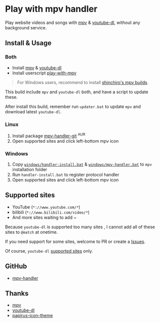 # Play with mpv handler

Play website videos and songs with [mpv](https://mpv.io/) & [youtube-dl](https://github.com/ytdl-org/youtube-dl/), without any background service.

## Install & Usage

### Both

- Install [mpv](https://mpv.io/installation/) & [youtube-dl](https://github.com/ytdl-org/youtube-dl/)
- Install userscript [play-with-mpv](https://greasyfork.org/scripts/416271-play-with-mpv)

> For Windows users, recommend to install [shinchiro's mpv builds](https://sourceforge.net/projects/mpv-player-windows/files).

This build include `mpv` and `youtube-dl` both, and have a script to update these.

After install this build, remember run `updater.bat` to update `mpv` and download latest `youtube-dl`.

### Linux

1. Install package [mpv-handler-git](https://aur.archlinux.org/packages/mpv-handler-git/) <sup>AUR</sup>
2. Open supported sites and click left-bottom mpv icon

### Windows

1. Copy [`windows/handler-install.bat`](https://github.com/akiirui/mpv-handler/tree/main/windows/handler-install.bat) & [`windows/mpv-handler.bat`](https://github.com/akiirui/mpv-handler/tree/main/windows/mpv-handler.bat) to `mpv` installation folder
2. Run `handler-install.bat` to register protocol handler
3. Open supported sites and click left-bottom mpv icon

## Supported sites

- YouTube (`*://www.youtube.com/*`)
- bilibili (`*://www.bilibili.com/video/*`)
- And more sites waiting to add ~

Because `youtube-dl` is supported too many sites , I cannot add all of these sites to `@match` at onetime.

If you need support for some sites, welcome to PR or create a [Issues](https://github.com/akiirui/mpv-handler/issues/new).

Of course, `youtube-dl` [supported sites](https://ytdl-org.github.io/youtube-dl/supportedsites.html) only.

## GitHub

- [mpv-handler](https://github.com/akiirui/mpv-handler/)

## Thanks

- [mpv](https://mpv.io/)
- [youtube-dl](https://github.com/ytdl-org/youtube-dl/)
- [papirus-icon-theme](https://github.com/PapirusDevelopmentTeam/papirus-icon-theme)
